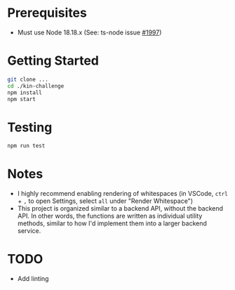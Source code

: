 # Prerequisites
- Must use Node 18.18.x (See: ts-node issue [#1997](https://github.com/TypeStrong/ts-node/issues/1997#issuecomment-1974168425))

# Getting Started

```bash
git clone ...
cd ./kin-challenge
npm install
npm start
```

# Testing
```bash
npm run test
```

# Notes
- I highly recommend enabling rendering of whitespaces (in VSCode, `ctrl` + `,` to open Settings, select `all` under "Render Whitespace")
- This project is organized similar to a backend API, without the backend API. In other words, the functions are written as individual utility methods, similar to how I'd implement them into a larger backend service.


# TODO
- Add linting
